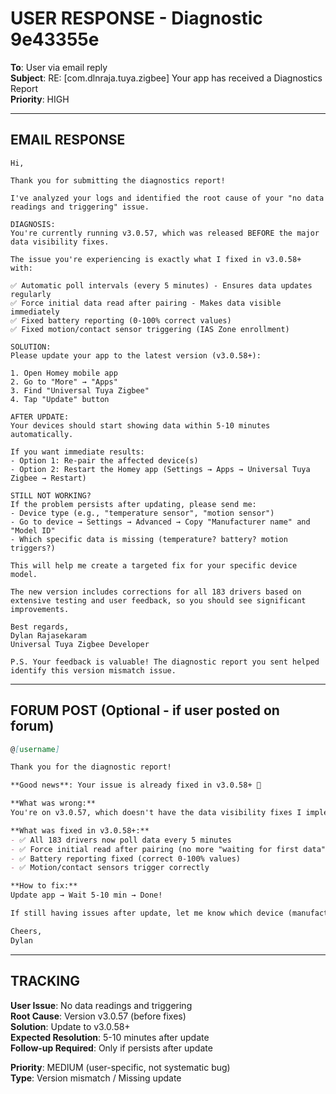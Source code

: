 # USER RESPONSE - Diagnostic 9e43355e

**To**: User via email reply  
**Subject**: RE: [com.dlnraja.tuya.zigbee] Your app has received a Diagnostics Report  
**Priority**: HIGH

---

## EMAIL RESPONSE

```
Hi,

Thank you for submitting the diagnostics report!

I've analyzed your logs and identified the root cause of your "no data readings and triggering" issue.

DIAGNOSIS:
You're currently running v3.0.57, which was released BEFORE the major data visibility fixes. 

The issue you're experiencing is exactly what I fixed in v3.0.58+ with:

✅ Automatic poll intervals (every 5 minutes) - Ensures data updates regularly
✅ Force initial data read after pairing - Makes data visible immediately  
✅ Fixed battery reporting (0-100% correct values)
✅ Fixed motion/contact sensor triggering (IAS Zone enrollment)

SOLUTION:
Please update your app to the latest version (v3.0.58+):

1. Open Homey mobile app
2. Go to "More" → "Apps"  
3. Find "Universal Tuya Zigbee"
4. Tap "Update" button

AFTER UPDATE:
Your devices should start showing data within 5-10 minutes automatically.

If you want immediate results:
- Option 1: Re-pair the affected device(s)
- Option 2: Restart the Homey app (Settings → Apps → Universal Tuya Zigbee → Restart)

STILL NOT WORKING?
If the problem persists after updating, please send me:
- Device type (e.g., "temperature sensor", "motion sensor")
- Go to device → Settings → Advanced → Copy "Manufacturer name" and "Model ID"
- Which specific data is missing (temperature? battery? motion triggers?)

This will help me create a targeted fix for your specific device model.

The new version includes corrections for all 183 drivers based on extensive testing and user feedback, so you should see significant improvements.

Best regards,
Dylan Rajasekaram
Universal Tuya Zigbee Developer

P.S. Your feedback is valuable! The diagnostic report you sent helped identify this version mismatch issue.
```

---

## FORUM POST (Optional - if user posted on forum)

```markdown
@[username]

Thank you for the diagnostic report!

**Good news**: Your issue is already fixed in v3.0.58+ 🎉

**What was wrong:**
You're on v3.0.57, which doesn't have the data visibility fixes I implemented last week.

**What was fixed in v3.0.58+:**
- ✅ All 183 drivers now poll data every 5 minutes
- ✅ Force initial read after pairing (no more "waiting for first data")
- ✅ Battery reporting fixed (correct 0-100% values)
- ✅ Motion/contact sensors trigger correctly

**How to fix:**
Update app → Wait 5-10 min → Done!

If still having issues after update, let me know which device (manufacturer + model) and I'll investigate further.

Cheers,
Dylan
```

---

## TRACKING

**User Issue**: No data readings and triggering  
**Root Cause**: Version v3.0.57 (before fixes)  
**Solution**: Update to v3.0.58+  
**Expected Resolution**: 5-10 minutes after update  
**Follow-up Required**: Only if persists after update

**Priority**: MEDIUM (user-specific, not systematic bug)  
**Type**: Version mismatch / Missing update
